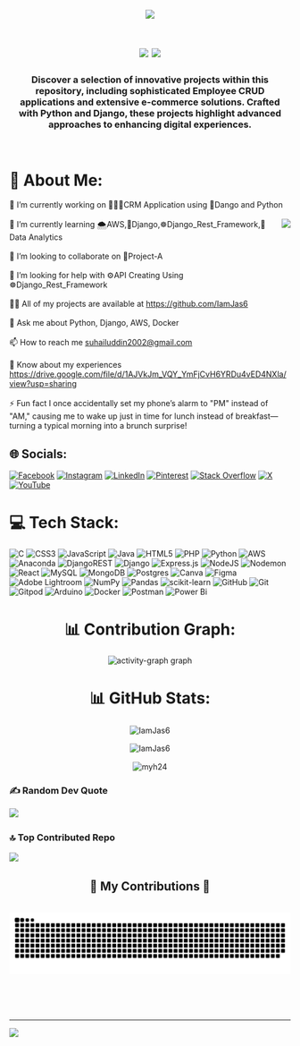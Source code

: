 <br clear="both">

<div align="center">
  <img height="500" src="https://i.pinimg.com/originals/81/17/8b/81178b47a8598f0c81c4799f2cdd4057.gif"  />
</div>


<h1 align="center"><h1 align="center">
    <img src="https://readme-typing-svg.herokuapp.com/?font=Righteous&size=35&center=true&vCenter=true&width=500&height=70&duration=3000&lines=Hi+There!+👋;+I'm+Mohammed+Suhail+Uddin+👨🏻‍💻;" />
 <img height="40" src="https://i.pinimg.com/564x/f7/26/62/f72662c9ccf1c7d437827a374cb8d38e.jpg"  /></h1></h1>
 
<h3 align="center">Discover a selection of innovative projects within this repository, including sophisticated Employee CRUD applications and extensive e-commerce solutions. Crafted with Python and Django, these projects highlight advanced approaches to enhancing digital experiences.</h3>
<br/>

# 💫 About Me:
🔭 I’m currently working on 👨🏻‍💻CRM Application using 🐍Dango and Python<br><br>
<img align="right" height="200" src="https://i.pinimg.com/originals/aa/59/d1/aa59d139b93dde70ff207187c9f1d8bd.gif"  />
🌱 I’m currently learning 🌨️AWS,🐍Django,☸️Django_Rest_Framework,📝Data Analytics<br><br>👯 I’m looking to collaborate on 🎯Project-A<br><br>🤝 I’m looking for help with ⚙️API Creating Using ☸️Django_Rest_Framework<br><br>👨‍💻 All of my projects are available at https://github.com/IamJas6<br><br>💬 Ask me about Python, Django, AWS, Docker<br><br>📫 How to reach me suhailuddin2002@gmail.com<br><br>📄 Know about my experiences https://drive.google.com/file/d/1AJVkJm_VQY_YmFjCvH6YRDu4vED4NXla/view?usp=sharing<br><br>⚡ Fun fact I once accidentally set my phone’s alarm to "PM" instead of "AM," causing me to wake up just in time for lunch instead of breakfast—turning a typical morning into a brunch surprise!


## 🌐 Socials:
[![Facebook](https://img.shields.io/badge/Facebook-%231877F2.svg?logo=Facebook&logoColor=white)](https://facebook.com/iamjas06) [![Instagram](https://img.shields.io/badge/Instagram-%23E4405F.svg?logo=Instagram&logoColor=white)](https://instagram.com/iamjas6/)   [![LinkedIn](https://img.shields.io/badge/LinkedIn-%230077B5.svg?logo=linkedin&logoColor=white)](https://linkedin.com/in/mohammedsuhailuddin/)   [![Pinterest](https://img.shields.io/badge/Pinterest-%23E60023.svg?logo=Pinterest&logoColor=white)](https://pinterest.com/iamjas6/)   [![Stack Overflow](https://img.shields.io/badge/-Stackoverflow-FE7A16?logo=stack-overflow&logoColor=white)](https://stackoverflow.com/users/26319093/suhail-uddin)   [![X](https://img.shields.io/badge/X-black.svg?logo=X&logoColor=white)](https://x.com/iamjas_6)   [![YouTube](https://img.shields.io/badge/YouTube-%23FF0000.svg?logo=YouTube&logoColor=white)](https://youtube.com/@suhailuddin4103) 


# 💻 Tech Stack:
![C](https://img.shields.io/badge/c-%2300599C.svg?style=plastic&logo=c&logoColor=white) ![CSS3](https://img.shields.io/badge/css3-%231572B6.svg?style=plastic&logo=css3&logoColor=white) ![JavaScript](https://img.shields.io/badge/javascript-%23323330.svg?style=plastic&logo=javascript&logoColor=%23F7DF1E) ![Java](https://img.shields.io/badge/java-%23ED8B00.svg?style=plastic&logo=openjdk&logoColor=white) ![HTML5](https://img.shields.io/badge/html5-%23E34F26.svg?style=plastic&logo=html5&logoColor=white) ![PHP](https://img.shields.io/badge/php-%23777BB4.svg?style=plastic&logo=php&logoColor=white) ![Python](https://img.shields.io/badge/python-3670A0?style=plastic&logo=python&logoColor=ffdd54) ![AWS](https://img.shields.io/badge/AWS-%23FF9900.svg?style=plastic&logo=amazon-aws&logoColor=white) ![Anaconda](https://img.shields.io/badge/Anaconda-%2344A833.svg?style=plastic&logo=anaconda&logoColor=white) ![DjangoREST](https://img.shields.io/badge/DJANGO-REST-ff1709?style=plastic&logo=django&logoColor=white&color=ff1709&labelColor=gray) ![Django](https://img.shields.io/badge/django-%23092E20.svg?style=plastic&logo=django&logoColor=white) ![Express.js](https://img.shields.io/badge/express.js-%23404d59.svg?style=plastic&logo=express&logoColor=%2361DAFB) ![NodeJS](https://img.shields.io/badge/node.js-6DA55F?style=plastic&logo=node.js&logoColor=white) ![Nodemon](https://img.shields.io/badge/NODEMON-%23323330.svg?style=plastic&logo=nodemon&logoColor=%BBDEAD) ![React](https://img.shields.io/badge/react-%2320232a.svg?style=plastic&logo=react&logoColor=%2361DAFB) ![MySQL](https://img.shields.io/badge/mysql-4479A1.svg?style=plastic&logo=mysql&logoColor=white) ![MongoDB](https://img.shields.io/badge/MongoDB-%234ea94b.svg?style=plastic&logo=mongodb&logoColor=white) ![Postgres](https://img.shields.io/badge/postgres-%23316192.svg?style=plastic&logo=postgresql&logoColor=white) ![Canva](https://img.shields.io/badge/Canva-%2300C4CC.svg?style=plastic&logo=Canva&logoColor=white) ![Figma](https://img.shields.io/badge/figma-%23F24E1E.svg?style=plastic&logo=figma&logoColor=white) ![Adobe Lightroom](https://img.shields.io/badge/Adobe%20Lightroom-31A8FF.svg?style=plastic&logo=Adobe%20Lightroom&logoColor=white) ![NumPy](https://img.shields.io/badge/numpy-%23013243.svg?style=plastic&logo=numpy&logoColor=white) ![Pandas](https://img.shields.io/badge/pandas-%23150458.svg?style=plastic&logo=pandas&logoColor=white) ![scikit-learn](https://img.shields.io/badge/scikit--learn-%23F7931E.svg?style=plastic&logo=scikit-learn&logoColor=white) ![GitHub](https://img.shields.io/badge/github-%23121011.svg?style=plastic&logo=github&logoColor=white) ![Git](https://img.shields.io/badge/git-%23F05033.svg?style=plastic&logo=git&logoColor=white) ![Gitpod](https://img.shields.io/badge/gitpod-f06611.svg?style=plastic&logo=gitpod&logoColor=white) ![Arduino](https://img.shields.io/badge/-Arduino-00979D?style=plastic&logo=Arduino&logoColor=white) ![Docker](https://img.shields.io/badge/docker-%230db7ed.svg?style=plastic&logo=docker&logoColor=white) ![Postman](https://img.shields.io/badge/Postman-FF6C37?style=plastic&logo=postman&logoColor=white) ![Power Bi](https://img.shields.io/badge/power_bi-F2C811?style=plastic&logo=powerbi&logoColor=black)

<div align="center">
  
# 📊 Contribution Graph:

  <img src="https://github-readme-activity-graph.vercel.app/graph?username=IamJas6&radius=16&theme=github-dark&area=true&order=5&hide_border=false&hide_title=false&custom_title=Contribution%20Graph&point=ff0000&line=00ff95&area_color=00ff95&color=FFFFFF&title_color=a6ff00" height="300" alt="activity-graph graph"  />

# 📊 GitHub Stats:
<p><img align="center" src="https://github-readme-streak-stats.herokuapp.com/?user=IamJas6&theme=dark&hide_border=true" alt="IamJas6" /></p>
<p></p><img align="center" src="https://github-readme-stats.vercel.app/api?username=IamJas6&theme=dark&hide_border=true&include_all_commits=true&count_private=false" alt="IamJas6" /></p>
<p><img align="center" src="https://github-readme-stats.vercel.app/api/top-langs/?username=IamJas6&theme=dark&hide_border=true&include_all_commits=true&count_private=false&layout=compact" alt="myh24" /></p>

</div>


### ✍️ Random Dev Quote
![](https://quotes-github-readme.vercel.app/api?type=horizontal&theme=dark)

### 🔝 Top Contributed Repo
![](https://github-contributor-stats.vercel.app/api?username=IamJas6&limit=5&theme=dark&combine_all_yearly_contributions=true)


<div align="center">
  <h2>🐍 My Contributions 🐍</h2>
  <br>
  <img alt="snake eating my contributions" src="https://raw.githubusercontent.com/IamJas6/IamJas6/output/github-contribution-grid-snake-dark.svg" />
  
  <br/><br/><br/>
</div>




---
[![](https://visitcount.itsvg.in/api?id=IamJas6&icon=10&color=3)](https://visitcount.itsvg.in)

<!-- Proudly created with GPRM ( https://gprm.itsvg.in ) -->
